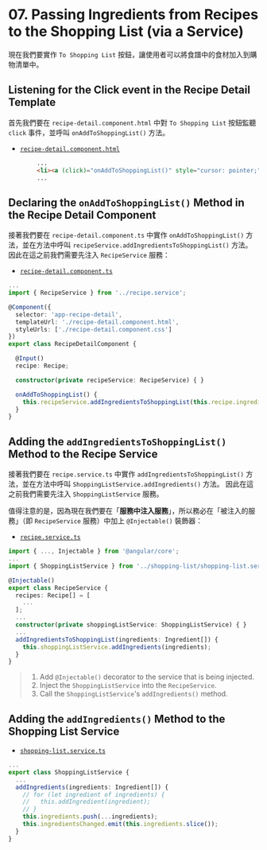 # 07. Passing Ingredients from Recipes to the Shopping List (via a Service)

現在我們要實作 ` To Shopping List ` 按鈕，讓使用者可以將食譜中的食材加入到購物清單中。

## Listening for the Click event in the Recipe Detail Template

首先我們要在 `recipe-detail.component.html` 中對 ` To Shopping List ` 按鈕監聽 `click` 事件，並呼叫 `onAddToShoppingList()` 方法。

- [`recipe-detail.component.html`](../../course-project-1/src/app/recipes/recipe-detail/recipe-detail.component.html)

```html
        ...
        <li><a (click)="onAddToShoppingList()" style="cursor: pointer;">To Shopping List</a></li>
        ...
```

## Declaring the `onAddToShoppingList()` Method in the Recipe Detail Component

接著我們要在 `recipe-detail.component.ts` 中實作 `onAddToShoppingList()` 方法，並在方法中呼叫 `recipeService.addIngredientsToShoppingList()` 方法。 因此在這之前我們需要先注入 `RecipeService` 服務：

- [`recipe-detail.component.ts`](../../course-project-1/src/app/recipes/recipe-detail/recipe-detail.component.ts)

```typescript
...
import { RecipeService } from '../recipe.service';

@Component({
  selector: 'app-recipe-detail',
  templateUrl: './recipe-detail.component.html',
  styleUrls: ['./recipe-detail.component.css']
})
export class RecipeDetailComponent {

  @Input()
  recipe: Recipe;

  constructor(private recipeService: RecipeService) { }

  onAddToShoppingList() {
    this.recipeService.addIngredientsToShoppingList(this.recipe.ingredients);
  }
}
```

## Adding the `addIngredientsToShoppingList()` Method to the Recipe Service

接著我們要在 `recipe.service.ts` 中實作 `addIngredientsToShoppingList()` 方法，並在方法中呼叫 `ShoppingListService.addIngredients()` 方法。 因此在這之前我們需要先注入 `ShoppingListService` 服務。

值得注意的是，因為現在我們要在「**服務中注入服務**」，所以務必在「被注入的服務」（即 `RecipeService` 服務）中加上 `@Injectable()` 裝飾器：

- [`recipe.service.ts`](../../course-project-1/src/app/recipes/recipe.service.ts)

```typescript
import { ..., Injectable } from '@angular/core';
...
import { ShoppingListService } from '../shopping-list/shopping-list.service';

@Injectable()                                                          // (1)
export class RecipeService {
  recipes: Recipe[] = [
    ...
  ];
  ...
  constructor(private shoppingListService: ShoppingListService) { }    // (2)
  ...
  addIngredientsToShoppingList(ingredients: Ingredient[]) {
    this.shoppingListService.addIngredients(ingredients);              // (3)
  }
}
```

> 1. Add `@Injectable()` decorator to the service that is being injected.
> 2. Inject the `ShoppingListService` into the `RecipeService`.
> 3. Call the `ShoppingListService`'s `addIngredients()` method.

## Adding the `addIngredients()` Method to the Shopping List Service

- [`shopping-list.service.ts`](../../course-project-1/src/app/shopping-list/shopping-list.service.ts)

```typescript
...
export class ShoppingListService {
  ...
  addIngredients(ingredients: Ingredient[]) {
    // for (let ingredient of ingredients) {
    //   this.addIngredient(ingredient);
    // }
    this.ingredients.push(...ingredients);
    this.ingredientsChanged.emit(this.ingredients.slice());
  }
}
```